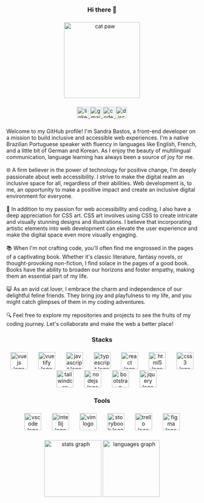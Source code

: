 <h3 align="center">Hi there 👋</h3>

###

<div align="center">
  <img height="200" width="200" src="https://i.gifer.com/Yu5t.gif" alt="cat paw" />
</div>

###

<div align="center">
  <a href="www.linkedin.com/in/sandra-bastos-622b65251" target="_blank">
    <img src="https://img.shields.io/static/v1?message=LinkedIn&logo=linkedin&label=&color=0077B5&logoColor=white&labelColor=&style=for-the-badge" height="30" alt="linkedin logo"  />
  </a>
  <a href="mailto:sandra@vermillion.net.br" target="_blank">
    <img src="https://img.shields.io/static/v1?message=Gmail&logo=gmail&label=&color=D14836&logoColor=white&labelColor=&style=for-the-badge" height="30" alt="gmail logo"  />
  </a>
  <a href="https://codepen.io/unzerstort" target="_blank">
    <img src="https://img.shields.io/static/v1?message=Codepen&logo=codepen&label=&color=000000&logoColor=white&labelColor=&style=for-the-badge" height="30" alt="codepen logo"  />
  </a>
  <a href="https://discord.com/users/384866487141400576" target="_blank">
    <img src="https://img.shields.io/static/v1?message=Discord&logo=discord&label=&color=7289DA&logoColor=white&labelColor=&style=for-the-badge" height="30" alt="discord logo"  />
  </a>
</div>

###

<p align="left">
    Welcome to my GitHub profile! I'm Sandra Bastos, a front-end developer on a mission to build inclusive and accessible web experiences. I'm a native Brazilian Portuguese speaker with fluency in languages like English, French, and a little bit of German and Korean. As I enjoy the beauty of multilingual communication, language learning has always been a source of joy for me.
    <br><br>
    🌐 A firm believer in the power of technology for positive change, I'm deeply passionate about web accessibility. I strive to make the digital realm an inclusive space for all, regardless of their abilities. Web development is, to me, an opportunity to make a positive impact and create an inclusive digital environment for everyone.
    <br><br>
    🎨 In addition to my passion for web accessibility and coding, I also have a deep appreciation for CSS art. CSS art involves using CSS to create intricate and visually stunning designs and illustrations. I believe that incorporating artistic elements into web development can elevate the user experience and make the digital space even more visually engaging.
    <br><br>
    📚 When I'm not crafting code, you'll often find me engrossed in the pages of a captivating book. Whether it's classic literature, fantasy novels, or thought-provoking non-fiction, I find solace in the pages of a good book. Books have the ability to broaden our horizons and foster empathy, making them an essential part of my life.
    <br><br>
    😺 As an avid cat lover, I embrace the charm and independence of our delightful feline friends. They bring joy and playfulness to my life, and you might catch glimpses of them in my coding adventures.
    <br><br>
    🔍 Feel free to explore my repositories and projects to see the fruits of my coding journey. Let's collaborate and make the web a better place!
</p>

###

<h3 align="center">Stacks</h3>

###

<div align="center">
  <img src="https://cdn.jsdelivr.net/gh/devicons/devicon/icons/vuejs/vuejs-original.svg" height="45" alt="vuejs logo"  />
  <img width="20" />
  <img src="https://cdn.jsdelivr.net/gh/devicons/devicon/icons/vuetify/vuetify-original.svg" height="45" alt="vuetify logo"  />
  <img width="20" />
  <img src="https://cdn.jsdelivr.net/gh/devicons/devicon/icons/javascript/javascript-original.svg" height="45" alt="javascript logo"  />
  <img width="20" />
  <img src="https://cdn.jsdelivr.net/gh/devicons/devicon/icons/typescript/typescript-plain.svg" height="45" alt="typescript logo"  />
  <img width="20" />
  <img src="https://cdn.jsdelivr.net/gh/devicons/devicon/icons/react/react-original.svg" height="45" alt="react logo"  />
  <img width="20" />
  <img src="https://cdn.jsdelivr.net/gh/devicons/devicon/icons/html5/html5-plain.svg" height="45" alt="html5 logo"  />
  <img width="20" />
  <img src="https://cdn.jsdelivr.net/gh/devicons/devicon/icons/css3/css3-plain.svg" height="45" alt="css3 logo"  />
  <img width="20" />
  <img src="https://cdn.simpleicons.org/tailwindcss/06B6D4" height="45" alt="tailwindcss logo"  />
  <img width="20" />
  <img src="https://cdn.simpleicons.org/nodedotjs/339933" height="45" alt="nodejs logo"  />
  <img width="20" />
  <img src="https://cdn.jsdelivr.net/gh/devicons/devicon/icons/bootstrap/bootstrap-original.svg" height="45" alt="bootstrap logo"  />
  <img width="20" />
  <img src="https://cdn.jsdelivr.net/gh/devicons/devicon/icons/jquery/jquery-plain.svg" height="45" alt="jquery logo"  />
</div>

###

<h3 align="center">Tools</h3>

###

<div align="center">
  <img src="https://cdn.jsdelivr.net/gh/devicons/devicon/icons/vscode/vscode-original.svg" height="45" alt="vscode logo"  />
  <img width="20" />
  <img src="https://cdn.jsdelivr.net/gh/devicons/devicon/icons/intellij/intellij-original.svg" height="45" alt="intellij logo"  />
  <img width="20" />
  <img src="https://cdn.jsdelivr.net/gh/devicons/devicon/icons/vim/vim-original.svg" height="45" alt="vim logo"  />
  <img width="20" />
  <img src="https://cdn.jsdelivr.net/gh/devicons/devicon/icons/storybook/storybook-original.svg" height="45" alt="storybook logo"  />
  <img width="20" />
  <img src="https://cdn.jsdelivr.net/gh/devicons/devicon/icons/trello/trello-plain.svg" height="45" alt="trello logo"  />
  <img width="20" />
  <img src="https://cdn.jsdelivr.net/gh/devicons/devicon/icons/figma/figma-original.svg" height="45" alt="figma logo"  />
</div>

###

<div align="center">
  <img src="https://github-readme-stats.vercel.app/api?username=unzerstort&hide_title=false&hide_rank=false&show_icons=true&include_all_commits=true&count_private=true&disable_animations=false&theme=dracula&locale=en&hide_border=true&order=1&custom_title=unzerstort's%20GitHub%20Stats&count-private=true" height="150" alt="stats graph"  />
  <img src="https://github-readme-stats.vercel.app/api/top-langs?username=unzerstort&locale=en&hide_title=false&layout=compact&card_width=320&langs_count=6&theme=dracula&hide_border=true&order=2&count-private=true" height="150" alt="languages graph"  />
</div>